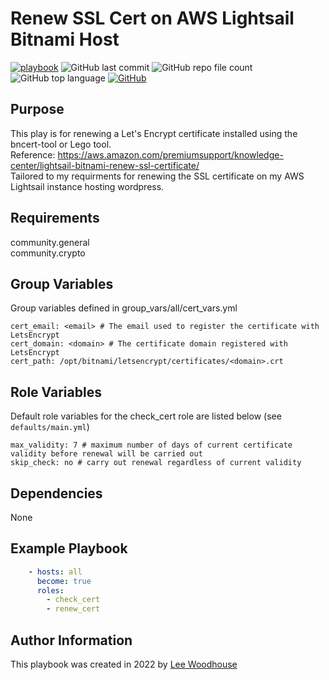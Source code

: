 # Renew SSL Cert on AWS Lightsail Bitnami Host
[![playbook](https://img.shields.io/badge/Ansible-Playbook-blue)](site.yml)
![GitHub last commit](https://img.shields.io/github/last-commit/lpwoodhouse/playbook_bitnami_renew_cert)
![GitHub repo file count](https://img.shields.io/github/directory-file-count/lpwoodhouse/playbook_bitnami_renew_cert)
![GitHub top language](https://img.shields.io/github/languages/top/lpwoodhouse/playbook_bitnami_renew_cert)
[![GitHub](https://img.shields.io/github/license/lpwoodhouse/playbook_bitnami_renew_cert)](LICENSE)
## Purpose

This play is for renewing a Let's Encrypt certificate installed using the bncert-tool or Lego tool.<br>
Reference: https://aws.amazon.com/premiumsupport/knowledge-center/lightsail-bitnami-renew-ssl-certificate/<br>
Tailored to my requirments for renewing the SSL certificate on my AWS Lightsail instance hosting wordpress.

## Requirements

community.general<br>
community.crypto

## Group Variables
Group variables defined in group_vars/all/cert_vars.yml
```shell
cert_email: <email> # The email used to register the certificate with LetsEncrypt
cert_domain: <domain> # The certificate domain registered with LetsEncrypt
cert_path: /opt/bitnami/letsencrypt/certificates/<domain>.crt
```

## Role Variables

Default role variables for the check_cert role are listed below (see ```defaults/main.yml```)
```shell
max_validity: 7 # maximum number of days of current certificate validity before renewal will be carried out
skip_check: no # carry out renewal regardless of current validity
```
## Dependencies

None

## Example Playbook
```yaml
    - hosts: all
      become: true
      roles:
        - check_cert
        - renew_cert
```

## Author Information

This playbook was created in 2022 by [Lee Woodhouse](https://www.leewoodhouse.com/)
